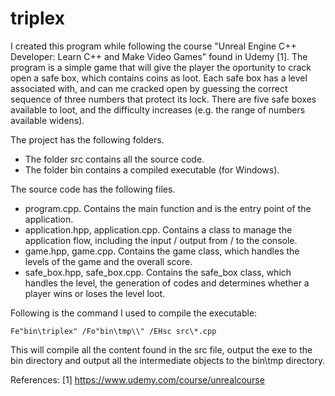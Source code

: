 # triplex
I created this program while following the course "Unreal Engine C++ Developer: Learn C++ and Make Video Games" found in Udemy [1]. The program is a simple game that will give 
the player the oportunity to crack open a safe box, which contains coins as loot. Each safe box has a level associated with, and can me cracked open by guessing the correct
sequence of three numbers that protect its lock. There are five safe boxes available to loot, and the difficulty increases (e.g. the range of numbers available widens). 

The project has the following folders.
* The folder src contains all the source code. 
* The folder bin contains a compiled executable (for Windows). 

The source code has the following files. 
* program.cpp. Contains the main function and is the entry point of the application.
* application.hpp, application.cpp. Contains a class to manage the application flow, including the input / output from / to the console.
* game.hpp, game.cpp. Contains the game class, which handles the levels of the game and the overall score. 
* safe_box.hpp, safe_box.cpp. Contains the safe_box class, which handles the level, the generation of codes and determines whether a player wins or loses the level loot. 

Following is the command I used to compile the executable:

```
Fe"bin\triplex" /Fo"bin\tmp\\" /EHsc src\*.cpp
```

This will compile all the content found in the src file, output the exe to the bin directory and output all the intermediate objects to the bin\tmp directory.

References:
[1] https://www.udemy.com/course/unrealcourse
